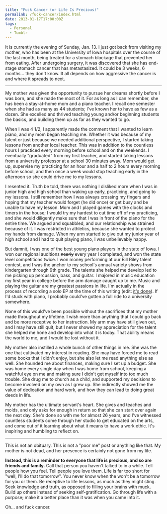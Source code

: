 ```yaml
---
title: "Fuck Cancer (or Life Is Precious)"
permalink: /fuck-cancer/index.html
date: 2013-01-17T17:00:00Z
tags: 
  - Personal
  - Tumblr
---
```


It is currently the evening of Sunday, Jan. 13. I just got back from visiting my mother, who has been at the University of Iowa hospitals over the course of the last month, being treated for a stomach blockage that prevented her from eating. After undergoing surgery, it was discovered that she has end-stage stomach cancer that has metastasized. It could be 3 weeks, 6 months… they don't know. It all depends on how aggressive the cancer is and where it spreads to next.

---

My mother was given the opportunity to pursue her dreams shortly before I was born, and she made the most of it. For as long as I can remember, she has been a stay-at-home mom and a piano teacher. I recall one semester when she had as many as 44 students; I've known her to have as few as a dozen. She excelled and thrived teaching young and/or beginning students the basics, and building them up as far as they wanted to go.

When I was 4 1/2, I apparently made the comment that I wanted to learn piano, and my mom began teaching me. Whether it was because of my talent or just because we needed additional perspective, I started taking lessons from another local teacher. This was in addition to the countless hours I practiced every morning before school and on the weekends. I eventually "graduated" from my first teacher, and started taking lessons from a university professor at a school 30 minutes away. Mom would get up, supervise my practicing for an hour and a half to 2 hours every morning before school, and then once a week would stop teaching early in the afternoon so she could drive me to my lessons.

I resented it. Truth be told, there was nothing I disliked more when I was in junior high and high school than waking up early, practicing, and going to my lessons. I still remember how I was always crossing my fingers and hoping that my teacher would forget (he did once) or get busy and be unable to have my lesson. Mom and I played games with the clocks and timers in the house; I would try my hardest to cut time off of my practicing, and she would diligently make sure that I was in front of the piano for the entire time. We argued and squabbled, and our relationship was strained because of it. I was restricted in athletics, because she wanted to protect my hands from damage. When my arm started to give out my junior year of high school and I had to quit playing piano, I was unbelievably happy.

But damnit, I was one of the best young piano players in the state of Iowa. I won our regional auditions <del datetime="2013-08-27T19:48:30+00:00">nearly</del> every year I completed, and won the state level competitions twice. I won money performing at our Bill Riley talent contest, and I was the anchor to my school's annual variety shows from kindergarten through 9th grade. The talents she helped me develop led to me picking up percussion, bass, and guitar. I majored in music education my first year in college before the arm damage caught up to me. Music and playing the guitar are my greatest passions in life. I'm actually in the process of recording a solo EP at the time of this writing (edit: <a href="http://http://themusicplaysyou.com/" target="_blank">it's done</a>). If I'd stuck with piano, I probably could've gotten a full ride to a university somewhere.

None of this would've been possible without the sacrifices that my mother made throughout my lifetime. I wish more than anything that I could go back and be more receptive to her instruction. My arm may have still given out, and I may have still quit, but I never showed my appreciation for the talent she helped me hone and develop into what it is today. That ability means the world to me, and I would be lost without it.

My mother also instilled a whole bunch of other things in me. She was the one that cultivated my interest in reading. She may have forced me to read some books that I didn't enjoy, but she also let me read anything else as well. She hounded me about finances, making sure I set up a budget. She was home every single day when I was home from school, keeping a watchful eye on me and making sure I didn't get myself into too much trouble. She drug me to church as a child, and supported my decisions to become involved on my own as I grew up. She indirectly showed me the value of dedication and hard work, and how they can lead to doing great deeds in life.

My mother has the ultimate servant's heart. She gives and teaches and molds, and only asks for enough in return so that she can start over again the next day. She's done so with me for almost 26 years, and I've witnessed countless students come through her studio to get educated on the arts, and come out of it learning about what it means to have a work ethic. It's inspiring and humbling to reflect on.

---

This is not an obituary. This is not a "poor me" post or anything like that. My mother is not dead, and her presence is certainly not gone from my life.

**Instead, this is a reminder to everyone that life is precious, and so are friends and family.** Call that person you haven't talked to in a while. Tell people how you feel. Tell people you love them. Life is far too short for "well, I'll do that tomorrow". You never know when the won't be a tomorrow for you or them. Be receptive to life lessons, as much as they might sting. Seek knowledge and truth, as opposed to filling your brains with muck. Build up others instead of seeking self-gratification. Go through life with a purpose; make it a better place than it was when you came into it.

Oh… and fuck cancer.
